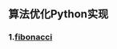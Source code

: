 ## 算法优化Python实现
### 1.[fibonacci](https://github.com/bdoffr/algorithm-optimization-by-python/blob/main/fabonacci.py)
